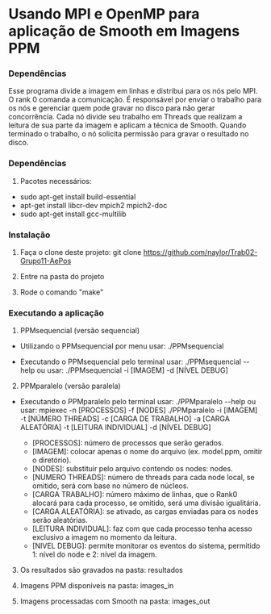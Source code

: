 ﻿Usando MPI e OpenMP para aplicação de Smooth em Imagens PPM
===========================================================

### Dependências
Esse programa divide a imagem em linhas e distribui para os nós pelo MPI.
O rank 0 comanda a comunicação. É responsável por enviar o trabalho para os nós e gerenciar quem pode gravar no disco para não gerar concorrência. Cada nó divide seu trabalho em Threads que realizam a leitura de sua parte da imagem e aplicam a técnica de Smooth. Quando terminado o trabalho, o nó solicita permissão para gravar o resultado no disco.

### Dependências
1. Pacotes necessários:

* sudo apt-get install build-essential
* apt-get install libcr-dev mpich2 mpich2-doc
* sudo apt-get install gcc-multilib

### Instalação

1. Faça o clone deste projeto:
	git clone https://github.com/naylor/Trab02-Grupo11-AePos

2. Entre na pasta do projeto

3. Rode o comando "make"


### Executando a aplicação
1. PPMsequencial (versão sequencial)

* Utilizando o PPMsequencial por menu
   usar: ./PPMsequencial

* Executando o PPMsequencial pelo terminal
   usar: ./PPMsequencial --help
   ou
   usar: ./PPMsequencial -i [IMAGEM] -d [NÍVEL DEBUG]

2. PPMparalelo (versão paralela)

* Executando o PPMparalelo pelo terminal
   usar: ./PPMparalelo --help
   ou
   usar: mpiexec -n [PROCESSOS] -f [NODES] ./PPMparalelo -i [IMAGEM] -t [NÚMERO THREADS] -c [CARGA DE TRABALHO] -a [CARGA ALEATÓRIA] -t [LEITURA INDIVIDUAL] -d [NÍVEL DEBUG]

  * [PROCESSOS]: número de processos que serão gerados.
  * [IMAGEM]: colocar apenas o nome do arquivo (ex. model.ppm, omitir o diretório).
  * [NODES]: substituir pelo arquivo contendo os nodes: nodes.
  * [NUMERO THREADS]: número de threads para cada node local, se omitido, será com base no número de núcleos.
  * [CARGA TRABALHO]: número máximo de linhas, que o Rank0 alocará para cada processo, se omitido, será uma divisão igualitária.
  * [CARGA ALEATÓRIA]: se ativado, as cargas enviadas para os nodes serão aleatórias.
  * [LEITURA INDIVIDUAL]: faz com que cada processo tenha acesso exclusivo a imagem no momento da leitura.
  * [NIVEL DEBUG]: permite monitorar os eventos do sistema, permitido 1: nível do node e 2: nível da imagem.

3. Os resultados são gravados na pasta: resultados

4. Imagens PPM disponíveis na pasta: images_in
5. Imagens processadas com Smooth na pasta: images_out
